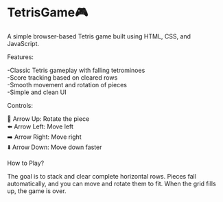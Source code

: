# TetrisGame🎮

A simple browser-based Tetris game built using HTML, CSS, and JavaScript.


Features:

-Classic Tetris gameplay with falling tetrominoes  
-Score tracking based on cleared rows  
-Smooth movement and rotation of pieces  
-Simple and clean UI  


Controls:

🔼 Arrow Up: Rotate the piece  
⬅️ Arrow Left: Move left  
➡️ Arrow Right: Move right  
⬇️ Arrow Down: Move down faster

How to Play?

The goal is to stack and clear complete horizontal rows. Pieces fall automatically, and you can move and rotate them to fit. When the grid fills up, the game is over.
